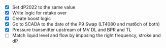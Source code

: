 - [x] Set dP2022 to the same value
- [x] Write logic for retake over
- [x] Create boost logic
- [x] Go to SCADA to the date of the P9 Swap (LT4080 and mat6ch of both)
- [x] Pressure transmitter upstream of MV DL and BPR and TL
- [ ] Match liquid level and flow by imposing the right frequency, stroke and dP 